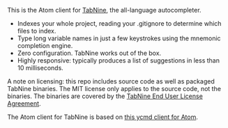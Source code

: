 This is the Atom client for [TabNine](https://tabnine.com), the all-language autocompleter.

- Indexes your whole project, reading your .gitignore to determine which files to index.
- Type long variable names in just a few keystrokes using the mnemonic completion engine.
- Zero configuration. TabNine works out of the box.
- Highly responsive: typically produces a list of suggestions in less than 10 milliseconds.

A note on licensing: this repo includes source code as well as packaged TabNine binaries. The MIT license only applies to the source code, not the binaries.  The binaries are covered by the [TabNine End User License Agreement](https://tabnine.com/eula).

The Atom client for TabNine is based on [this ycmd client for Atom](https://github.com/Qusic/atom-youcompleteme).
